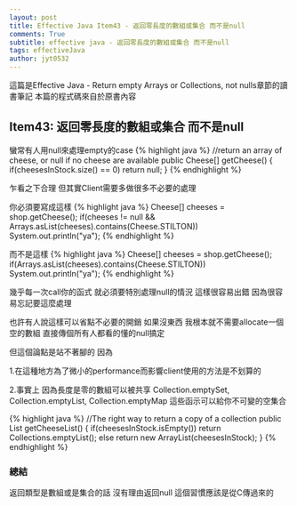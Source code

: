 ```yaml
---
layout: post
title: Effective Java Item43 - 返回零長度的數組或集合 而不是null
comments: True 
subtitle: effective java - 返回零長度的數組或集合 而不是null
tags: effectiveJava 
author: jyt0532
---
```

這篇是Effective Java - Return empty Arrays or Collections, not nulls章節的讀書筆記 
本篇的程式碼來自於原書內容

## Item43: 返回零長度的數組或集合 而不是null

蠻常有人用null來處理empty的case
{% highlight java %}
//return an array of cheese, or null if no cheese are available
public Cheese[] getCheese() {
  if(cheesesInStock.size() == 0)
    return null;
}
{% endhighlight %}

乍看之下合理 但其實Client需要多做很多不必要的處理

你必須要寫成這樣
{% highlight java %}
Cheese[] cheeses = shop.getCheese();
if(cheeses != null && 
  Arrays.asList(cheeses).contains(Cheese.STILTON))
  System.out.println("ya");
{% endhighlight %}

而不是這樣
{% highlight java %}
Cheese[] cheeses = shop.getCheese();
if(Arrays.asList(cheeses).contains(Cheese.STILTON))
  System.out.println("ya");
{% endhighlight %}

幾乎每一次call你的函式 就必須要特別處理null的情況 這樣很容易出錯 因為很容易忘記要這麼處理

也許有人說這樣可以省點不必要的開銷 如果沒東西 我根本就不需要allocate一個空的數組 直接傳個所有人都看的懂的null搞定 

但這個論點是站不著腳的 因為

1.在這種地方為了微小的performance而影響client使用的方法是不划算的

2.事實上 因為長度是零的數組可以被共享 Collection.emptySet, Collection.emptyList, Collection.emptyMap 
這些函示可以給你不可變的空集合

{% highlight java %}
//The right way to return a copy of a collection
public List<Cheese> getCheeseList() {
  if(cheesesInStock.isEmpty())
    return Collections.emptyList();
  else
    return new ArrayList<Cheese>(cheesesInStock);
}
{% endhighlight %}




### 總結

返回類型是數組或是集合的話 沒有理由返回null 這個習慣應該是從C傳過來的

